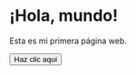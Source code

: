 <!-- index.html -->
<!DOCTYPE html>
<html lang="es">
<head>
    <meta charset="UTF-8">
    <title>Mi Primera Página Web</title>
    <link rel="stylesheet" href="style.css">
</head>
<body>
    <h1>¡Hola, mundo!</h1>
    <p>Esta es mi primera página web.</p>
    <button onclick="saludar()">Haz clic aquí</button>
    <script src="main.js"></script>
</body>
</html>
